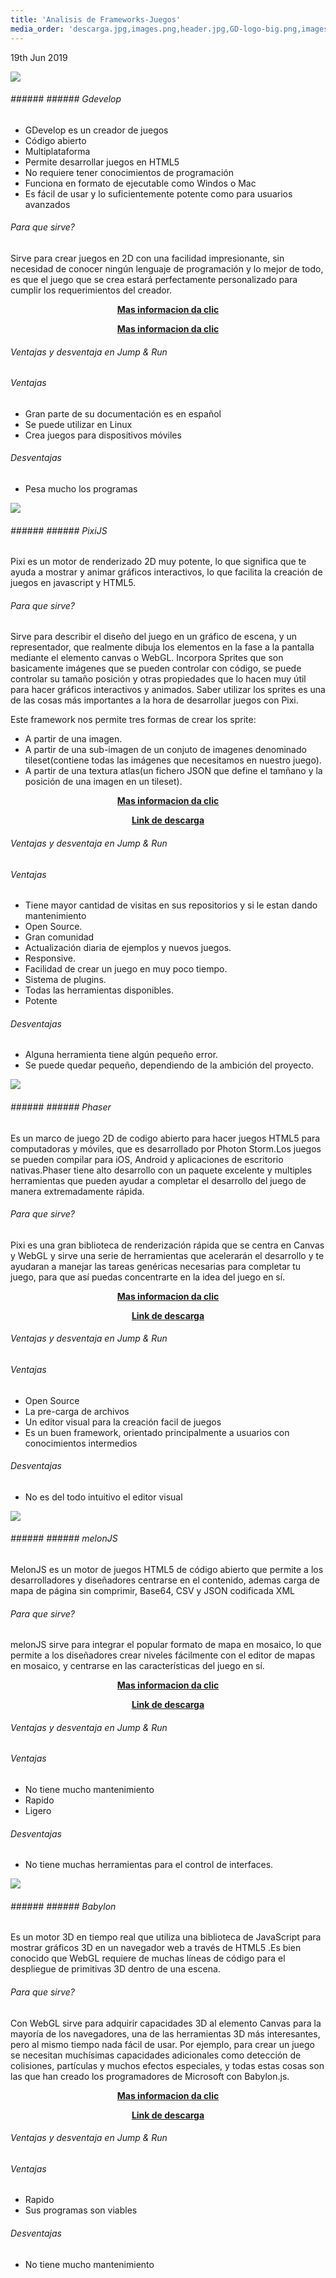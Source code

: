 ```yaml
---
title: 'Analisis de Frameworks-Juegos'
media_order: 'descarga.jpg,images.png,header.jpg,GD-logo-big.png,images (1).png'
---
```


<p><time class="dt-published" datetime="2019-06-19T12:22:58-08:00">
<i class="fa fa-calendar"></i> 19th Jun 2019
</time></p>


![](GD-logo-big.png)

###### ###### ###### Gdevelop

* GDevelop es un creador de juegos 
* Código abierto
* Multiplataforma   
* Permite desarrollar juegos en HTML5 
* No requiere tener conocimientos de programación
* Funciona en formato de ejecutable como Windos o Mac
* Es fácil de usar y lo suficientemente potente como para usuarios avanzados

###### Para que sirve?
Sirve para crear juegos en 2D con una facilidad impresionante, sin necesidad de conocer ningún lenguaje de programación y lo mejor de todo, es que el juego que se crea estará perfectamente personalizado para cumplir los requerimientos del creador.

<p><center><a href="https://www.ecured.cu/Game_Develop" target="_blank" rel="nofollow noopener noreferrer" class="external-link no-image">
  <strong>Mas informacion da clic</strong>
</a></center></p>

<p><center><a href="https://fr.wikipedia.org/wiki/GDevelop" target="_blank" rel="nofollow noopener noreferrer" class="external-link no-image">
  <strong>Mas informacion da clic</strong>
</a></center></p>


###### Ventajas y desventaja en Jump & Run

###### Ventajas
* Gran parte de su documentación es en español
* Se puede utilizar en Linux
* Crea juegos para dispositivos móviles

###### Desventajas
* Pesa mucho los programas


![](images.png)

###### ###### ###### PixiJS

Pixi es un motor de renderizado 2D muy potente, lo que significa que te ayuda a mostrar y animar gráficos interactivos, lo que facilita la creación de juegos en javascript y HTML5.

###### Para que sirve?
Sirve para describir el diseño del juego en un gráfico de escena, y un representador, que realmente dibuja los elementos en la fase a la pantalla mediante el elemento canvas o WebGL. Incorpora Sprites que son basicamente imágenes que se pueden controlar con código, se puede controlar su tamaño posición y otras propiedades que lo hacen muy útil para hacer gráficos interactivos y animados. Saber utilizar los sprites es una de las cosas más importantes a la hora de desarrollar juegos con Pixi.

Este framework nos permite tres formas de crear los sprite:

* A partir de una imagen.
* A partir de una sub-imagen de un conjuto de imagenes denominado tileset(contiene todas las imágenes que necesitamos en nuestro juego).
* A partir de una textura atlas(un fichero JSON que define el tamñano y la posición de una imagen en un tileset).

<p><center><a href="https://ull-esit-sytw-1617.github.io/presentaciones-todos/juegos-en-js/pixijs.html" target="_blank" rel="nofollow noopener noreferrer" class="external-link no-image">
  <strong>Mas informacion da clic</strong>
</a></center></p>

<p><center><a href="https://www.pixijs.com/" target="_blank" rel="nofollow noopener noreferrer" class="external-link no-image">
  <strong>Link de descarga</strong>
</a></center></p>


###### Ventajas y desventaja en Jump & Run

###### Ventajas
* Tiene mayor cantidad de visitas en sus repositorios y si le estan dando mantenimiento
* Open Source.
* Gran comunidad
* Actualización diaria de ejemplos y nuevos juegos.
* Responsive.
* Facilidad de crear un juego en muy poco tiempo.
* Sistema de plugins.
* Todas las herramientas disponibles.
* Potente

###### Desventajas
* Alguna herramienta tiene algún pequeño error.
* Se puede quedar pequeño, dependiendo de la ambición del proyecto.


![](header.jpg)
###### ###### ###### Phaser

Es un marco de juego 2D de codigo abierto para hacer juegos HTML5 para computadoras y móviles, que es desarrollado por Photon Storm.Los juegos se pueden compilar para iOS, Android y aplicaciones de escritorio nativas.Phaser tiene alto desarrollo con un paquete excelente y multiples herramientas que pueden ayudar a completar el desarrollo del juego de manera extremadamente rápida.

###### Para que sirve?
Pixi es una gran biblioteca de renderización rápida que se centra en Canvas y WebGL y sirve una serie de herramientas que acelerarán el desarrollo y te ayudaran a manejar las tareas genéricas necesarias para completar tu juego, para que así puedas concentrarte en la idea del juego en sí.

<p><center><a href="https://gamedevelopment.tutsplus.com/es/articles/how-to-learn-the-phaser-html5-game-engine--gamedev-13643" target="_blank" rel="nofollow noopener noreferrer" class="external-link no-image">
  <strong>Mas informacion da clic</strong>
</a></center></p>

<p><center><a href="http://phaser.io//" target="_blank" rel="nofollow noopener noreferrer" class="external-link no-image">
  <strong>Link de descarga</strong>
</a></center></p>


###### Ventajas y desventaja en Jump & Run

###### Ventajas
* Open Source
* La pre-carga de archivos
* Un editor visual para la creación facil de juegos
*  Es un buen framework, orientado principalmente a usuarios con conocimientos intermedios 

###### Desventajas
* No es del todo intuitivo el editor visual

![](descarga.jpg)
###### ###### ###### melonJS
MelonJS es un motor de juegos HTML5 de código abierto que permite a los desarrolladores y diseñadores centrarse en el contenido, ademas carga de mapa de página sin comprimir, Base64, CSV y JSON codificada XML

###### Para que sirve?
melonJS sirve para integrar el popular formato de mapa en mosaico, lo que permite a los diseñadores crear niveles fácilmente con el editor de mapas en mosaico, y centrarse en las características del juego en sí.

<p><center><a href="https://www.javascripting.com/view/melonjs" target="_blank" rel="nofollow noopener noreferrer" class="external-link no-image">
  <strong>Mas informacion da clic</strong>
</a></center></p>

<p><center><a href="http://www.melonjs.org/" target="_blank" rel="nofollow noopener noreferrer" class="external-link no-image">
  <strong>Link de descarga</strong>
</a></center></p>


###### Ventajas y desventaja en Jump & Run

###### Ventajas
* No tiene mucho mantenimiento
* Rapido
* Ligero

###### Desventajas
* No tiene muchas herramientas para el control de interfaces.

![](images%20%281%29.png)
###### ###### ###### Babylon

Es un motor 3D en tiempo real que utiliza una biblioteca de JavaScript para mostrar gráficos 3D en un navegador web a través de HTML5 .Es bien conocido que WebGL requiere de muchas líneas de código para el despliegue de primitivas 3D dentro de una escena. 

###### Para que sirve?

Con WebGL  sirve para adquirir capacidades 3D al elemento Canvas para la mayoría de los navegadores, una de las herramientas 3D más interesantes, pero al mismo tiempo nada fácil de usar. Por ejemplo, para crear un juego se necesitan muchísimas capacidades adicionales como detección de colisiones, partículas y muchos efectos especiales, y todas estas cosas son las que han creado los programadores de Microsoft con Babylon.js.

<p><center><a href="http://html5facil.com/tips/babylon-js-motor-3d-basado-en-webgl-y-javascript/" target="_blank" rel="nofollow noopener noreferrer" class="external-link no-image">
  <strong>Mas informacion da clic</strong>
</a></center></p>

<p><center><a href="https://www.babylonjs.com//" target="_blank" rel="nofollow noopener noreferrer" class="external-link no-image">
  <strong>Link de descarga</strong>
</a></center></p>


###### Ventajas y desventaja en Jump & Run

###### Ventajas
* Rapido
* Sus programas son viables
###### Desventajas
* No tiene mucho mantenimiento

